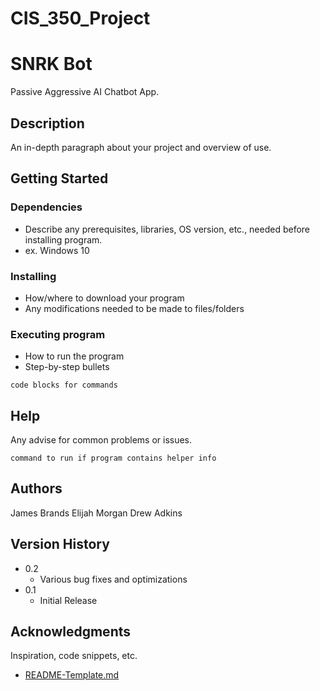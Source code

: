 # CIS_350_Project
# SNRK Bot

Passive Aggressive AI Chatbot App.

## Description

An in-depth paragraph about your project and overview of use.

## Getting Started

### Dependencies

* Describe any prerequisites, libraries, OS version, etc., needed before installing program.
* ex. Windows 10

### Installing

* How/where to download your program
* Any modifications needed to be made to files/folders

### Executing program

* How to run the program
* Step-by-step bullets
```
code blocks for commands
```

## Help

Any advise for common problems or issues.
```
command to run if program contains helper info
```

## Authors

James Brands
Elijah Morgan
Drew Adkins

## Version History

* 0.2
    * Various bug fixes and optimizations
* 0.1
    * Initial Release


## Acknowledgments

Inspiration, code snippets, etc.
* [README-Template.md](https://gist.github.com/DomPizzie/7a5ff55ffa9081f2de27c315f5018afc)
